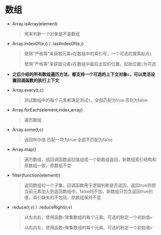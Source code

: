 # 数组

* Array.isArray(element)  

  > 用来判断一个对象是不是数组

* Array.indexOf(e,i) / .lastIndexOf(e,i) 

  > 使用“严格等”来获取元素`e`在数组中的索引号。一个可选的搜索起点`i`
  >
  > 使用“严格等”来获取元素`e`在数组中最后出现的位置。起始位置`i`为可选

* **之后介绍的所有数组遍历方法，都支持一个可选的上下文对象`c`，可以灵活设置回调函数的执行上下文**

* Array.every(t,c)  

  > 测试数组中的每个元素都满足测试`t`。全部匹配为true  否则为false

* Array.forEach(element,index,array)   

  > 遍历数组

* Array.some(t,c)  

  > 返回布尔值  匹配一项为true  全部不匹配为false

* Array.map() 

  > 遍历数组，组回调函数返回值组成一个新数组返回，新数组索引结构和原数组一致，原数组不变

* filter(function(element))  

  > 返回数组的一个子集，回调函数用于逻辑判断是否返回，返回true则把当前元素加入到返回数组中，false则不加，新数组只包含返回true的值，索引缺失的不包括，原数组保持不变

* reduce(r,v) / .reduceRight(r,v)

  > 从左向右，使用函数`r`聚集数组的每个元素。可选的制定一个初始值`v`
  >
  > 从右向左，使用函数`r`聚集数组的每个元素。可选的制定一个初始值`v`

